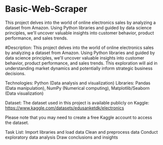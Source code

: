 # Basic-Web-Scraper
This project delves into the world of online electronics sales by analyzing a dataset from Amazon. Using Python libraries and guided by data science principles, we'll uncover valuable insights into customer behavior, product performance, and sales trends. 

#Description:
This project delves into the world of online electronics sales by analyzing a dataset from Amazon. Using Python libraries and guided by data science principles, we'll uncover valuable insights into customer behavior, product performance, and sales trends. This exploration will aid in understanding market dynamics and potentially inform strategic business decisions.

Technologies:
Python (Data analysis and visualization) Libraries: Pandas (Data manipulation), NumPy (Numerical computing), Matplotlib/Seaborn (Data visualization)

Dataset:
The dataset used in this project is available publicly on Kaggle: https://www.kaggle.com/datasets/edusanketdk/electronics

Please note that you may need to create a free Kaggle account to access the dataset.

Task List:
 Import libraries and load data
 Clean and preprocess data
 Conduct exploratory data analysis
 Draw conclusions and insights
